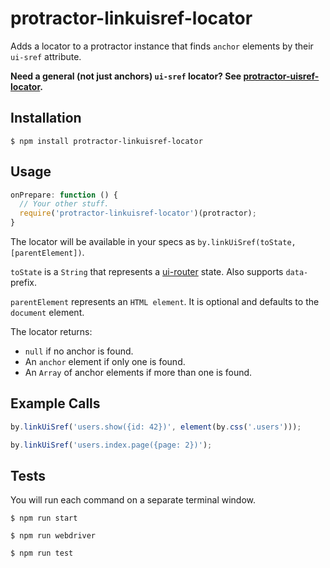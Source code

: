 protractor-linkuisref-locator
===

Adds a locator to a protractor instance that finds `anchor` elements by their `ui-sref` attribute.

**Need a general (not just anchors) `ui-sref` locator? See [protractor-uisref-locator](https://github.com/crzrcn/protractor-uisref-locator).**

## Installation

`$ npm install protractor-linkuisref-locator`

## Usage

```javascript
onPrepare: function () {
  // Your other stuff.
  require('protractor-linkuisref-locator')(protractor);
}
```

The locator will be available in your specs as `by.linkUiSref(toState, [parentElement])`.

`toState` is a `String` that represents a [ui-router](https://github.com/angular-ui/ui-router) state. Also supports `data-` prefix.

`parentElement` represents an `HTML element`. It is optional and defaults to the `document` element.

The locator returns:
* `null` if no anchor is found.
* An `anchor` element if only one is found.
* An `Array` of anchor elements if more than one is found.

## Example Calls

```javascript
by.linkUiSref('users.show({id: 42})', element(by.css('.users')));
```

```javascript
by.linkUiSref('users.index.page({page: 2})');
```

## Tests

You will run each command on a separate terminal window.

`$ npm run start`

`$ npm run webdriver`

`$ npm run test`
